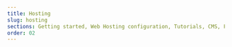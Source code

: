 ```yaml
---
title: Hosting
slug: hosting
sections: Getting started, Web Hosting configuration, Tutorials, CMS, FTP and SSH, SSL, Databases, CloudDB, PHP, Optimise your website, Troubleshooting, Automated tasks (CRON), Rewriting and authentication
order: 02
---
```

